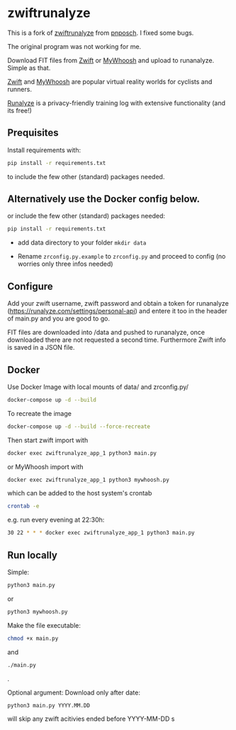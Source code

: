 # zwiftrunalyze
This is a fork of [zwiftrunalyze](https://github.com/pnposch/zwiftrunalyze) from [pnposch](https://github.com/pnposch). I fixed some bugs.

The original program was not working for me. 

Download FIT files from [Zwift](www.zwift.com) or [MyWhoosh](www.mywhoosh.com) and upload to runanalyze. Simple as that.

[Zwift](www.zwift.com) and [MyWhoosh](www.mywhoosh.com) are popular virtual reality worlds for cyclists and runners.

[Runalyze](www.runalyze.com) is a privacy-friendly training log with extensive functionality (and its free!)

## Prequisites
Install requirements with:

``` sh
pip install -r requirements.txt
```
to include the few other (standard) packages needed.

## Alternatively use the Docker config below.

or include the few other (standard) packages needed:
``` sh
pip install -r requirements.txt 
```

- add data directory to your folder ``` mkdir data ```

- Rename ```zrconfig.py.example``` to ``` zrconfig.py ``` and proceed to config (no worries only three infos needed)


## Configure
Add your zwift username, zwift password and obtain a token for runanalyze (https://runalyze.com/settings/personal-api) and entere it too in the header of main.py and you are good to go. 

FIT files are downloaded into /data and pushed to runanalyze, once downloaded there are not requested a second time. Furthermore Zwift info is saved in a JSON file.

## Docker
Use Docker Image with local mounts of data/ and zrconfig.py/

``` sh
docker-compose up -d --build
```

To recreate the image 

``` sh
docker-compose up -d --build --force-recreate
```

Then start zwift import with

``` sh
docker exec zwiftrunalyze_app_1 python3 main.py
```

or MyWhoosh import with 

``` sh
docker exec zwiftrunalyze_app_1 python3 mywhoosh.py
```

which can be added to the host system's crontab

``` sh
crontab -e
```

e.g. run every evening at 22:30h:

``` sh
30 22 * * * docker exec zwiftrunalyze_app_1 python3 main.py
```

## Run locally
Simple: 

``` sh
python3 main.py
``` 
or 

``` sh
python3 mywhoosh.py
``` 
Make the file executable: 

``` sh
chmod +x main.py
```
and

``` sh
./main.py
```
.

Optional argument: Download only after date:
``` sh
python3 main.py YYYY.MM.DD
```
will skip any zwift acitivies ended before YYYY-MM-DD
s